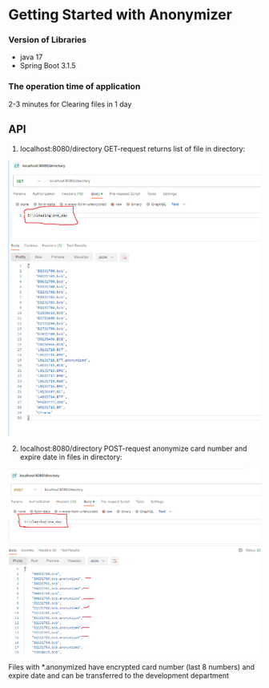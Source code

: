 # Getting Started with Anonymizer

### Version of Libraries
* java 17
* Spring Boot 3.1.5

### The operation time of application
2-3 minutes for Clearing files in 1 day

## API 

1. localhost:8080/directory  GET-request returns list of file in directory:

![img.png](img.png)

2. localhost:8080/directory  POST-request anonymize card number and expire date in files in directory:

![img_2.png](img_2.png)

Files with *.anonymized have encrypted card number (last 8 numbers) and expire date and 
сan be transferred to the development department
